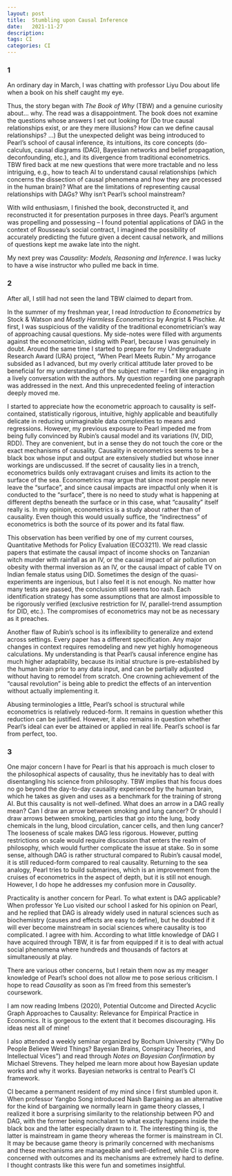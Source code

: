 ```yaml
---
layout: post
title:  Stumbling upon Causal Inference
date:   2021-11-27
description:
tags: CI
categories: CI
---
```


### 1

An ordinary day in March, I was chatting with professor Liyu Dou about life when a book on his shelf caught my eye. 

Thus, the story began with *The Book of Why* (TBW) and a genuine curiosity about... why. The read was a disappointment. The book does not examine the questions whose answers I set out looking for (Do true causal relationships exist, or are they mere illusions? How can we define causal relationships? ...) But the unexpected delight was being introduced to Pearl’s school of causal inference, its intuitions, its core concepts (do-calculus, causal diagrams (DAG), Bayesian networks and belief propagation, deconfounding, etc.), and its divergence from traditional econometrics. TBW fired back at me new questions that were more tractable and no less intriguing, e.g., how to teach AI to understand causal relationships (which concerns the dissection of causal phenomena and how they are processed in the human brain)? What are the limitations of representing causal relationships with DAGs? Why isn’t Pearl’s school mainstream?

With wild enthusiasm, I finished the book, deconstructed it, and reconstructed it for presentation purposes in three days. Pearl’s argument was propelling and possessing – I found potential applications of DAG in the context of Rousseau’s social contract, I imagined the possibility of accurately predicting the future given a decent causal network, and millions of questions kept me awake late into the night.

My next prey was *Causality: Models, Reasoning and Inference*. I was lucky to have a wise instructor who pulled me back in time.

### 2

After all, I still had not seen the land TBW claimed to depart from.

In the summer of my freshman year, I read *Introduction to Econometrics* by Stock & Watson and *Mostly Harmless Econometrics* by Angrist & Pischke. At first, I was suspicious of the validity of the traditional econometrician’s way of approaching causal questions. My side-notes were filled with arguments against the econometrician, siding with Pearl, because I was genuinely in doubt. Around the same time I started to prepare for my Undergraduate Research Award (URA) project, “When Pearl Meets Rubin.” My arrogance subsided as I advanced, but my overly critical attitude later proved to be beneficial for my understanding of the subject matter – I felt like engaging in a lively conversation with the authors. My question regarding one paragraph was addressed in the next. And this unprecedented feeling of interaction deeply moved me. 

I started to appreciate how the econometric approach to causality is self-contained, statistically rigorous, intuitive, highly applicable and beautifully delicate in reducing unimaginable data complexities to means and regressions. However, my previous exposure to Pearl impeded me from being fully convinced by Rubin’s causal model and its variations (IV, DID, RDD). They are convenient, but in a sense they do not touch the core or the exact mechanisms of causality. Causality in econometrics seems to be a black box whose input and output are extensively studied but whose inner workings are undiscussed. If the secret of causality lies in a trench, econometrics builds only extravagant cruises and limits its action to the surface of the sea. Econometrics may argue that since most people never leave the “surface”, and since causal impacts are impactful only when it is conducted to the “surface”, there is no need to study what is happening at different depths beneath the surface or in this case, what “causality” itself really is. In my opinion, econometrics is a study about rather than of causality. Even though this would usually suffice, the “indirectness” of econometrics is both the source of its power and its fatal flaw.

This observation has been verified by one of my current courses, Quantitative Methods for Policy Evaluation (ECO3211). We read classic papers that estimate the causal impact of income shocks on Tanzanian witch murder with rainfall as an IV, or the causal impact of air pollution on obesity with thermal inversion as an IV, or the causal impact of cable TV on Indian female status using DID. Sometimes the design of the quasi-experiments are ingenious, but I also feel it is not enough. No matter how many tests are passed, the conclusion still seems too rash. Each identification strategy has some assumptions that are almost impossible to be rigorously verified (exclusive restriction for IV, parallel-trend assumption for DID, etc.). The compromises of econometrics may not be as necessary as it preaches.

Another flaw of Rubin’s school is its inflexibility to generalize and extend across settings. Every paper has a different specification. Any major changes in context requires remodeling and new yet highly homogeneous calculations. My understanding is that Pearl’s causal inference engine has much higher adaptability, because its initial structure is pre-established by the human brain prior to any data input, and can be partially adjusted without having to remodel from scratch. One crowning achievement of the “causal revolution” is being able to predict the effects of an intervention without actually implementing it.

Abusing terminologies a little, Pearl’s school is structural while econometrics is relatively reduced-form. It remains in question whether this reduction can be justified. However, it also remains in question whether Pearl’s ideal can ever be attained or applied in real life. Pearl’s school is far from perfect, too.

### 3

One major concern I have for Pearl is that his approach is much closer to the philosophical aspects of causality, thus he inevitably has to deal with disentangling his science from philosophy. TBW implies that his focus does no go beyond the day-to-day causality experienced by the human brain, which he takes as given and uses as a benchmark for the training of strong AI. But this causality is not well-defined. What does an arrow in a DAG really mean? Can I draw an arrow between smoking and lung cancer? Or should I draw arrows between smoking, particles that go into the lung, body chemicals in the lung, blood circulation, cancer cells, and then lung cancer? The looseness of scale makes DAG less rigorous. However, putting restrictions on scale would require discussion that enters the realm of philosophy, which would further complicate the issue at stake. So in some sense, although DAG is rather structural compared to Rubin’s causal model, it is still reduced-form compared to real causality. Returning to the sea analogy, Pearl tries to build submarines, which is an improvement from the cruises of econometrics in the aspect of depth, but it is still not enough. However, I do hope he addresses my confusion more in *Causality*.

Practicality is another concern for Pearl. To what extent is DAG applicable? When professor Ye Luo visited our school I asked for his opinion on Pearl, and he replied that DAG is already widely used in natural sciences such as biochemistry (causes and effects are easy to define), but he doubted if it will ever become mainstream in social sciences where causality is too complicated. I agree with him. According to what little knowledge of DAG I have acquired through TBW, it is far from equipped if it is to deal with actual social phenomena where hundreds and thousands of factors at simultaneously at play. 

There are various other concerns, but I retain them now as my meager knowledge of Pearl’s school does not allow me to pose serious criticism. I hope to read *Causality* as soon as I’m freed from this semester’s coursework.

I am now reading Imbens (2020), Potential Outcome and Directed Acyclic Graph Approaches to Causality: Relevance for Empirical Practice in Economics. It is gorgeous to the extent that it becomes discouraging. His ideas nest all of mine!

I also attended a weekly seminar organized by Bochum University (“Why Do People Believe Weird Things? Bayesian Brains, Conspiracy Theories, and Intellectual Vices”) and read through *Notes on Bayesian Confirmation* by Michael Strevens. They helped me learn more about how Bayesian update works and why it works. Bayesian networks is central to Pearl’s CI framework.

CI became a permanent resident of my mind since I first stumbled upon it. When professor Yangbo Song introduced Nash Bargaining as an alternative for the kind of bargaining we normally learn in game theory classes, I realized it bore a surprising similarity to the relationship between PO and DAG, with the former being nonchalant to what exactly happens inside the black box and the latter especially drawn to it. The interesting thing is, the latter is mainstream in game theory whereas the former is mainstream in CI. It may be because game theory is primarily concerned with mechanisms and these mechanisms are manageable and well-defined, while CI is more concerned with outcomes and its mechanisms are extremely hard to define. I thought contrasts like this were fun and sometimes insightful. 